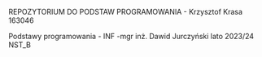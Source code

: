 REPOZYTORIUM DO PODSTAW PROGRAMOWANIA - Krzysztof Krasa 163046

Podstawy programowania - INF -mgr inż. Dawid Jurczyński lato 2023/24 NST_B
